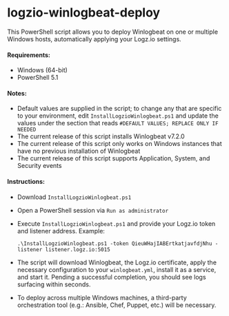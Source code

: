 # logzio-winlogbeat-deploy

This PowerShell script allows you to deploy Winlogbeat on one or multiple Windows hosts, automatically applying your Logz.io settings.

#### Requirements:

* Windows (64-bit)
* PowerShell 5.1

#### Notes:

* Default values are supplied in the script; to change any that are specific to your environment, edit `InstallLogzioWinlogbeat.ps1` and update the values under the section that reads `#DEFAULT VALUES; REPLACE ONLY IF NEEDED`
* The current release of this script installs Winlogbeat v7.2.0
* The current release of this script only works on Windows instances that have no previous installation of Winlogbeat
* The current release of this script supports Application, System, and Security events

#### Instructions:

* Download `InstallLogzioWinlogbeat.ps1`
* Open a PowerShell session via `Run as administrator`
* Execute `InstallLogzioWinlogbeat.ps1` and provide your Logz.io token and listener address. Example:

  `.\InstallLogzioWinlogbeat.ps1 -token QieuWHajIABErtkatjavfdjNhu -listener listener.logz.io:5015`
 
* The script will download Winlogbeat, the Logz.io certificate, apply the necessary configuration to your `winlogbeat.yml`, install it as a service, and start it. Pending a successful completion, you should see logs surfacing within seconds.
* To deploy across multiple Windows machines, a third-party orchestration tool (e.g.: Ansible, Chef, Puppet, etc.) will be necessary.

